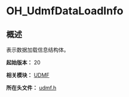 # OH_UdmfDataLoadInfo

## 概述

表示数据加载信息结构体。

**起始版本：** 20

**相关模块：** [UDMF](capi-udmf.md)

**所在头文件：** [udmf.h](capi-udmf-h.md)